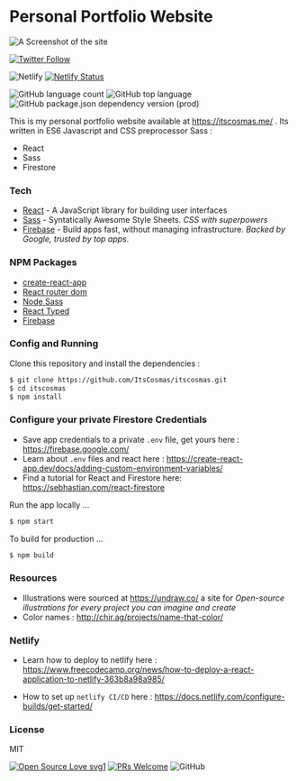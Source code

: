 # Personal Portfolio Website

![A Screenshot of the site](https://github.com/ItsCosmas/itscosmas/blob/master/src/assets/img/cozy.png) <br />

[![Twitter Follow](https://img.shields.io/twitter/follow/itscosmas?label=Follow%20Me%20&style=social)](https://twitter.com/itsCosmas/)

![Netlify](https://img.shields.io/netlify/7caf2c76-ee2c-4dc0-a183-4720462ad346)
[![Netlify Status](https://api.netlify.com/api/v1/badges/7caf2c76-ee2c-4dc0-a183-4720462ad346/deploy-status)](https://app.netlify.com/sites/itscosmas/deploys)

![GitHub language count](https://img.shields.io/github/languages/count/itscosmas/itscosmas)
![GitHub top language](https://img.shields.io/github/languages/top/itscosmas/itscosmas)
![GitHub package.json dependency version (prod)](https://img.shields.io/github/package-json/dependency-version/itscosmas/itscosmas/react)

This is my personal portfolio website available at https://itscosmas.me/ . Its written in ES6 Javascript and CSS preprocessor Sass :

-   React
-   Sass
-   Firestore

### Tech

-   [React](https://reactjs.org/) - A JavaScript library for building user interfaces
-   [Sass](https://sass-lang.com/) - Syntatically Awesome Style Sheets. _CSS with superpowers_
-   [Firebase](https://firebase.google.com/) - Build apps fast, without managing infrastructure. _Backed by Google, trusted by top apps_.

### NPM Packages

-   [create-react-app](https://github.com/facebook/create-react-app)
-   [React router dom](https://www.npmjs.com/package/react-router-dom)
-   [Node Sass](https://www.npmjs.com/package/node-sass)
-   [React Typed](https://www.npmjs.com/package/react-typed)
-   [Firebase](https://www.npmjs.com/package/firebase)

### Config and Running

Clone this repository and install the dependencies :

```sh
$ git clone https://github.com/ItsCosmas/itscosmas.git
$ cd itscosmas
$ npm install
```

### Configure your private Firestore Credentials

-   Save app credentials to a private `.env` file, get yours here : https://firebase.google.com/
-   Learn about `.env` files and react here : https://create-react-app.dev/docs/adding-custom-environment-variables/
-   Find a tutorial for React and Firestore here: https://sebhastian.com/react-firestore

Run the app locally ...

```sh
$ npm start
```

To build for production ...

```sh
$ npm build
```

### Resources

-   Illustrations were sourced at https://undraw.co/ a site for _Open-source illustrations for every project you can imagine and create_
-   Color names : http://chir.ag/projects/name-that-color/

### Netlify

-   Learn how to deploy to netlify here : https://www.freecodecamp.org/news/how-to-deploy-a-react-application-to-netlify-363b8a98a985/

-   How to set up `netlify CI/CD` here : https://docs.netlify.com/configure-builds/get-started/

### License

MIT

[![Open Source Love svg1](https://badges.frapsoft.com/os/v1/open-source.svg?v=103)](https://github.com/ellerbrock/open-source-badges/)
[![PRs Welcome](https://img.shields.io/badge/PRs-welcome-brightgreen.svg?style=flat-square)](http://makeapullrequest.com)
![GitHub](https://img.shields.io/github/license/itscosmas/itscosmas)
